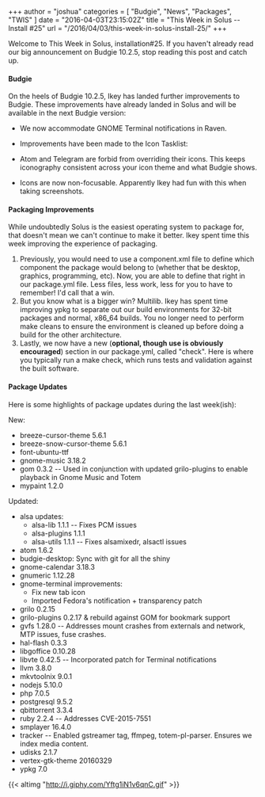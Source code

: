 +++
author = "joshua"
categories = [
"Budgie",
"News",
"Packages",
"TWIS"
]
date =  "2016-04-03T23:15:02Z"
title = "This Week in Solus -- Install #25"
url = "/2016/04/03/this-week-in-solus-install-25/"
+++

Welcome to This Week in Solus, installation#25. If you haven't already read our big announcement on Budgie 10.2.5, stop reading this post and catch up.

#### Budgie

On the heels of Budgie 10.2.5, Ikey has landed further improvements to Budgie. These improvements have already landed in Solus and will be available in the next Budgie version:

-  We now accommodate GNOME Terminal notifications in Raven.

-  Improvements have been made to the Icon Tasklist: 
  - Atom and Telegram are forbid from overriding their icons. This keeps iconography consistent across your icon theme and what Budgie shows.
  - Icons are now non-focusable. Apparently Ikey had fun with this when taking screenshots.

#### Packaging Improvements

While undoubtedly Solus is the easiest operating system to package for, that doesn't mean we can't continue to make it better. Ikey spent time this week improving the experience of packaging.

1. Previously, you would need to use a component.xml file to define which component the package would belong to (whether that be desktop, graphics, programming, etc). Now, you are able to define that right in our package.yml file. Less files, less work, less 
for you to have to remember! I'd call that a win.
2. But you know what is a bigger win? Multilib. Ikey has spent time improving ypkg to separate out our build environments for 32-bit packages and normal, x86_64 builds. You no longer need to perform make cleans to ensure the environment is cleaned up 
before doing a build for the other architecture.
3. Lastly, we now have a new (**optional, though use is obviously encouraged**) section in our package.yml, called "check". Here is where you typically run a make check, which runs tests and validation against the built software.

#### Package Updates

Here is some highlights of package updates during the last week(ish):

New:

- breeze-cursor-theme 5.6.1
- breeze-snow-cursor-theme 5.6.1
- font-ubuntu-ttf
- gnome-music 3.18.2
- gom 0.3.2 -- Used in conjunction with updated grilo-plugins to enable playback in Gnome Music and Totem
- mypaint 1.2.0

Updated:

- alsa updates: 
  -  alsa-lib 1.1.1 -- Fixes PCM issues
  -  alsa-plugins 1.1.1
  -  alsa-utils 1.1.1 -- Fixes alsamixedr, alsactl issues
- atom 1.6.2
- budgie-desktop: Sync with git for all the shiny
- gnome-calendar 3.18.3
- gnumeric 1.12.28
- gnome-terminal improvements: 
  -  Fix new tab icon
  -  Imported Fedora's notification + transparency patch
- grilo 0.2.15
- grilo-plugins 0.2.17 & rebuild against GOM for bookmark support
- gvfs 1.28.0 -- Addresses mount crashes from externals and network, MTP issues, fuse crashes.
- hal-flash 0.3.3
- libgoffice 0.10.28
- libvte 0.42.5 -- Incorporated patch for Terminal notifications
- llvm 3.8.0
- mkvtoolnix 9.0.1
- nodejs 5.10.0
- php 7.0.5
- postgresql 9.5.2
- qbittorrent 3.3.4
- ruby 2.2.4 -- Addresses CVE-2015-7551
- smplayer 16.4.0
- tracker -- Enabled gstreamer tag, ffmpeg, totem-pl-parser. Ensures we index media content.
- udisks 2.1.7
- vertex-gtk-theme 20160329
- ypkg 7.0

{{< altimg "http://i.giphy.com/Yftg1iN1v6qnC.gif" >}}
